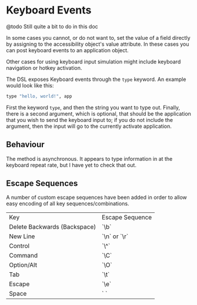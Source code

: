# Keyboard Events

@todo Still quite a bit to do in this doc

In some cases you cannot, or do not want to,  set the value of a field
directly by assigning to the accessibility object's value
attribute. In these cases you can post keyboard events to an
application object.

Other cases for using keyboard input simulation might include keyboard
navigation or hotkey activation.

The DSL exposes Keyboard events through the `type` keyword. An example
would look like this:

```ruby
type "hello, world!", app
```

First the keyword `type`, and then the string you want to type
out. Finally, there is a second argument, which is optional, that
should be the application that you wish to send the keyboard input
to; if you do not include the argument, then the input will go to the
currently activate application.

## Behaviour

The method is asynchronous. It appears to type information in at the
keyboard repeat rate, but I have yet to check that out.

## Escape Sequences

A number of custom escape sequences have been added in order to allow easy
encoding of all key sequences/combinations.

<table style="1px solid black">
<tr><td>Key</td><td>Escape Sequence</td></tr>
<tr><td>Delete Backwards (Backspace)</td><td>`\b`</td></tr>
<tr><td>New Line</td><td>`\n` or `\r`</td></tr>
<tr><td>Control</td><td>`\^`</td></tr>
<tr><td>Command</td><td>`\C`</td></tr>
<tr><td>Option/Alt</td><td>`\O`</td></tr>
<tr><td>Tab</td><td>`\t`</td></tr>
<tr><td>Escape</td><td>`\e`</td></tr>
<tr><td>Space</td><td>` `</td></tr>
</table>
